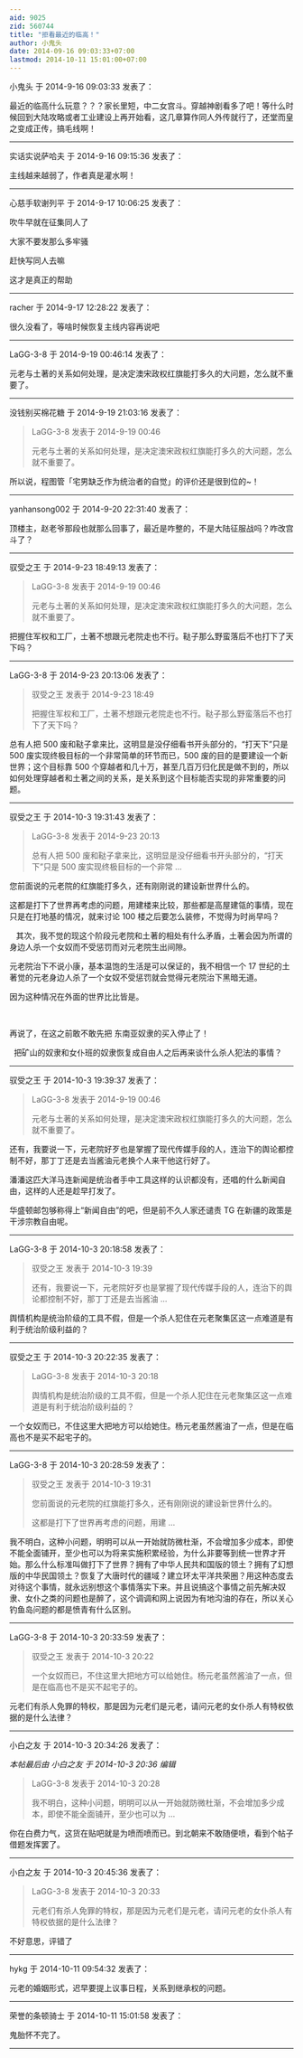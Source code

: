 ```yaml
---
aid: 9025
zid: 560744
title: "拒看最近的临高！"
author: 小鬼头
date: 2014-09-16 09:03:33+07:00
lastmod: 2014-10-11 15:01:00+07:00
---
```


小鬼头 于 2014-9-16 09:03:33 发表了：

最近的临高什么玩意？？？家长里短，中二女宫斗。穿越神剧看多了吧！等什么时候回到大陆攻略或者工业建设上再开始看，这几章算作同人外传就行了，还堂而皇之变成正传，搞毛线啊！

---

实话实说萨哈夫 于 2014-9-16 09:15:36 发表了：

主线越来越弱了，作者真是灌水啊！

---

心慈手软谢列平 于 2014-9-17 10:06:25 发表了：

吹牛早就在征集同人了

大家不要发那么多牢骚

赶快写同人去嘛

这才是真正的帮助

---

racher 于 2014-9-17 12:28:22 发表了：

很久没看了，等啥时候恢复主线内容再说吧

---

LaGG-3-8 于 2014-9-19 00:46:14 发表了：

元老与土著的关系如何处理，是决定澳宋政权红旗能打多久的大问题，怎么就不重要了。

---

没钱别买棉花糖 于 2014-9-19 21:03:16 发表了：

> LaGG-3-8 发表于 2014-9-19 00:46
>
> 元老与土著的关系如何处理，是决定澳宋政权红旗能打多久的大问题，怎么就不重要了。

所以说，程图管「宅男缺乏作为统治者的自觉」的评价还是很到位的~！

---

yanhansong002 于 2014-9-20 22:31:40 发表了：

顶楼主，赵老爷那段也就那么回事了，最近是咋整的，不是大陆征服战吗？咋改宫斗了？

---

驭受之王 于 2014-9-23 18:49:13 发表了：

> LaGG-3-8 发表于 2014-9-19 00:46
>
> 元老与土著的关系如何处理，是决定澳宋政权红旗能打多久的大问题，怎么就不重要了。

把握住军权和工厂，土著不想跟元老院走也不行。鞑子那么野蛮落后不也打下了天下吗？

---

LaGG-3-8 于 2014-9-23 20:13:06 发表了：

> 驭受之王 发表于 2014-9-23 18:49
>
> 把握住军权和工厂，土著不想跟元老院走也不行。鞑子那么野蛮落后不也打下了天下吗？

总有人把 500 废和鞑子拿来比，这明显是没仔细看书开头部分的，“打天下”只是 500 废实现终极目标的一个非常简单的环节而已，500 废的目的是要建设一个新世界；这个目标靠 500 个穿越者和几十万，甚至几百万归化民是做不到的，所以如何处理穿越者和土著之间的关系，是关系到这个目标能否实现的非常重要的问题。

---

驭受之王 于 2014-10-3 19:31:43 发表了：

> LaGG-3-8 发表于 2014-9-23 20:13
>
> 总有人把 500 废和鞑子拿来比，这明显是没仔细看书开头部分的，“打天下”只是 500 废实现终极目标的一个非常 ...

您前面说的元老院的红旗能打多久，还有刚刚说的建设新世界什么的。

这都是打下了世界再考虑的问题，用建楼来比较，那些都是高屋建瓴的事情，现在只是在打地基的情况，就来讨论 100 楼之后要怎么装修，不觉得为时尚早吗？

&nbsp; &nbsp;其次，我不觉的现这个阶段元老院和土著的相处有什么矛盾，土著会因为所谓的身边人杀一个女奴而不受惩罚而对元老院生出间隙。

元老院治下不说小康，基本温饱的生活是可以保证的，我不相信一个 17 世纪的土著觉的元老身边人杀了一个女奴不受惩罚就会觉得元老院治下黑暗无道。

因为这种情况在外面的世界比比皆是。

&nbsp; &nbsp;

再说了，在这之前敢不敢先把 东南亚奴隶的买入停止了！

&nbsp;&nbsp;把矿山的奴隶和女仆班的奴隶恢复成自由人之后再来谈什么杀人犯法的事情？

---

驭受之王 于 2014-10-3 19:39:37 发表了：

> LaGG-3-8 发表于 2014-9-19 00:46
>
> 元老与土著的关系如何处理，是决定澳宋政权红旗能打多久的大问题，怎么就不重要了。

还有，我要说一下，元老院好歹也是掌握了现代传媒手段的人，连治下的舆论都控制不好，那丁丁还是去当酱油元老换个人来干他这行好了。

潘潘这匹大洋马连新闻是统治者手中工具这样的认识都没有，还唱的什么新闻自由，这样的人还是趁早打发了。

华盛顿邮包够称得上“新闻自由”的吧，但是前不久人家还谴责 TG 在新疆的政策是干涉宗教自由呢。

---

LaGG-3-8 于 2014-10-3 20:18:58 发表了：

> 驭受之王 发表于 2014-10-3 19:39
>
> 还有，我要说一下，元老院好歹也是掌握了现代传媒手段的人，连治下的舆论都控制不好，那丁丁还是去当酱油 ...

舆情机构是统治阶级的工具不假，但是一个杀人犯住在元老聚集区这一点难道是有利于统治阶级利益的？

---

驭受之王 于 2014-10-3 20:22:35 发表了：

> LaGG-3-8 发表于 2014-10-3 20:18
>
> 舆情机构是统治阶级的工具不假，但是一个杀人犯住在元老聚集区这一点难道是有利于统治阶级利益的？

一个女奴而已，不住这里大把地方可以给她住。杨元老虽然酱油了一点，但是在临高也不是买不起宅子的。

---

LaGG-3-8 于 2014-10-3 20:28:59 发表了：

> 驭受之王 发表于 2014-10-3 19:31
>
> 您前面说的元老院的红旗能打多久，还有刚刚说的建设新世界什么的。
>
> 这都是打下了世界再考虑的问题，用建 ...

我不明白，这种小问题，明明可以从一开始就防微杜渐，不会增加多少成本，即使不能全面铺开，至少也可以为将来实施积累经验，为什么非要等到统一世界才开始。那么什么标准叫做打下了世界？拥有了中华人民共和国版的领土？拥有了幻想版的中华民国领土？恢复了大唐时代的疆域？建立环太平洋共荣圈？用这种态度去对待这个事情，就永远别想这个事情落实下来。并且说搞这个事情之前先解决奴隶、女仆之类的问题也是醉了，这个调调和网上说因为有地沟油的存在，所以关心钓鱼岛问题的都是愤青有什么区别。

---

LaGG-3-8 于 2014-10-3 20:33:59 发表了：

> 驭受之王 发表于 2014-10-3 20:22
>
> 一个女奴而已，不住这里大把地方可以给她住。杨元老虽然酱油了一点，但是在临高也不是买不起宅子的。

元老们有杀人免罪的特权，那是因为元老们是元老，请问元老的女仆杀人有特权依据的是什么法律？

---

小白之友 于 2014-10-3 20:34:26 发表了：

_本帖最后由 小白之友 于 2014-10-3 20:36 编辑_

> LaGG-3-8 发表于 2014-10-3 20:28
>
> 我不明白，这种小问题，明明可以从一开始就防微杜渐，不会增加多少成本，即使不能全面铺开，至少也可以为 ...

你在白费力气，这货在贴吧就是为喷而喷而已。到北朝来不敢随便喷，看到个帖子借题发挥罢了。

---

小白之友 于 2014-10-3 20:45:36 发表了：

> LaGG-3-8 发表于 2014-10-3 20:33
>
> 元老们有杀人免罪的特权，那是因为元老们是元老，请问元老的女仆杀人有特权依据的是什么法律？

不好意思，评错了

---

hykg 于 2014-10-11 09:54:32 发表了：

元老的婚姻形式，迟早要提上议事日程，关系到继承权的问题。

---

荣誉的条顿骑士 于 2014-10-11 15:01:58 发表了：

鬼胎怀不完了。

---
